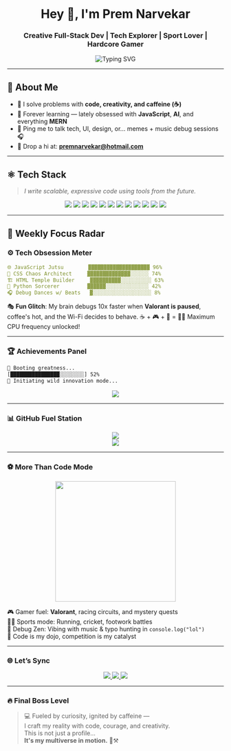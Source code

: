 <h1 align="center">Hey 👋, I'm Prem Narvekar</h1>
<h3 align="center">Creative Full-Stack Dev | Tech Explorer | Sport Lover | Hardcore Gamer</h3>

<p align="center">
  <img src="https://readme-typing-svg.herokuapp.com?font=Fira+Code&duration=3000&pause=1000&color=00F7FF&center=true&vCenter=true&width=500&lines=Turning+Ideas+into+Code.;From+Pixels+to+Products.;Code.+Create.+Repeat.🚀" alt="Typing SVG" />
</p>

---

## 🧬 About Me

- 🧹 I solve problems with **code, creativity, and caffeine (☕)**
- 🌱 Forever learning — lately obsessed with **JavaScript**, **AI**, and everything **MERN**
- 💬 Ping me to talk tech, UI, design, or... memes + music debug sessions 🎧
- 📧 Drop a hi at: **premnarvekar@hotmail.com**

---

## ⚛️ Tech Stack

> *I write scalable, expressive code using tools from the future.*

<p align="center">
  <img src="https://img.shields.io/badge/-JavaScript-yellow?style=flat-square&logo=javascript" />
  <img src="https://img.shields.io/badge/-TypeScript-blue?style=flat-square&logo=typescript" />
  <img src="https://img.shields.io/badge/-React-black?style=flat-square&logo=react" />
  <img src="https://img.shields.io/badge/-Node.js-green?style=flat-square&logo=node.js" />
  <img src="https://img.shields.io/badge/-Python-3776AB?style=flat-square&logo=python" />
  <img src="https://img.shields.io/badge/-Ruby-red?style=flat-square&logo=ruby" />
  <img src="https://img.shields.io/badge/-AI-grey?style=flat-square&logo=openai" />
  <img src="https://img.shields.io/badge/-Machine%20Learning-orange?style=flat-square&logo=tensorflow" />
  <img src="https://img.shields.io/badge/-MongoDB-4EA94B?style=flat-square&logo=mongodb" />
  <img src="https://img.shields.io/badge/-Next.js-black?style=flat-square&logo=next.js" />
  <img src="https://img.shields.io/badge/-HTML-E34F26?style=flat-square&logo=html5" />
  <img src="https://img.shields.io/badge/-CSS-1572B6?style=flat-square&logo=css3" />
</p>

---

## 📅 Weekly Focus Radar

### ⚙️ Tech Obsession Meter

```yaml
🌐 JavaScript Jutsu        ▓▓▓▓▓▓▓▓▓▓▓▓▓▓▓▓▓▓▓▓ 96%
🎨 CSS Chaos Architect     ▓▓▓▓▓▓▓▓▓▓▓▓▓▓░░░░░░ 74%
🏗️ HTML Temple Builder     ▓▓▓▓▓▓▓▓▓▓░░░░░░░░░░ 63%
🐍 Python Sorcerer         ▓▓▓▓▓▓░░░░░░░░░░░░░░ 42%
🎧 Debug Dances w/ Beats   ▓░░░░░░░░░░░░░░░░░░░ 8%
```

🎭 **Fun Glitch**: My brain debugs 10x faster when **Valorant is paused**, coffee's hot, and the Wi-Fi decides to behave. 
☕️ + 🎮 + 📶 = 🧠💥 Maximum CPU frequency unlocked!

---

### 🏆 Achievements Panel

```bash
🧠 Booting greatness...
[████████████████░░░░░░░░] 52%
🔁 Initiating wild innovation mode...
```

<p align="center">
  <img src="https://github-readme-streak-stats.herokuapp.com/?user=premnarvekar&theme=highcontrast&hide_border=true" />
</p>

---

### 📊 GitHub Fuel Station

<p align="center">
  <img src="https://github-readme-stats.vercel.app/api?username=premnarvekar&show_icons=true&theme=radical&hide_border=true" />
  <br/>
  <img src="https://github-readme-stats.vercel.app/api/top-langs/?username=premnarvekar&layout=compact&theme=radical&hide_border=true" />
</p>

---

### ⚽ More Than Code Mode

<p align="center">
  <img src="https://media.giphy.com/media/xT9IgzoKnwFNmISR8I/giphy.gif" width="280" />
</p>

🎮 Gamer fuel: **Valorant**, racing circuits, and mystery quests  
🏃‍♂️ Sports mode: Running, cricket, footwork battles  
🧘 Debug Zen: Vibing with music & typo hunting in `console.log("lol")`  
💫 Code is my dojo, competition is my catalyst

---

### 🌐 Let’s Sync

<p align="center">
  <a href="https://www.linkedin.com/in/prem-narvekar-80925a331/" target="_blank">
    <img src="https://img.shields.io/badge/-LinkedIn-0077B5?style=for-the-badge&logo=linkedin" />
  </a>
  <a href="https://x.com/PremNarvekar" target="_blank">
    <img src="https://img.shields.io/badge/-X-black?style=for-the-badge&logo=x" />
  </a>
  <a href="https://instagram.com/premnarvekar9" target="_blank">
    <img src="https://img.shields.io/badge/-Instagram-E4405F?style=for-the-badge&logo=instagram" />
  </a>
</p>

---

### 🔥 Final Boss Level

> 💻 Fueled by curiosity, ignited by caffeine —  
> I craft my reality with code, courage, and creativity.  
> This is not just a profile...  
> **It's my multiverse in motion.** 🌌⚒️




